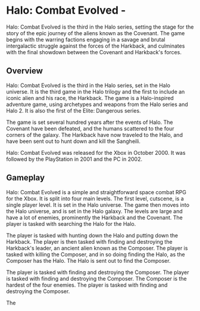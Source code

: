 # Halo: Combat Evolved -  

Halo: Combat Evolved is the third in the Halo series, setting the stage for the story of the epic journey of the aliens known as the Covenant. The game begins with the warring factions engaging in a savage and brutal intergalactic struggle against the forces of the Harkback, and culminates with the final showdown between the Covenant and Harkback's forces.

## Overview

Halo: Combat Evolved is the third in the Halo series, set in the Halo universe. It is the third game in the Halo trilogy and the first to include an iconic alien and his race, the Harkback. The game is a Halo-inspired adventure game, using archetypes and weapons from the Halo series and Halo 2. It is also the first of the Elite: Dangerous series.

The game is set several hundred years after the events of Halo. The Covenant have been defeated, and the humans scattered to the four corners of the galaxy. The Harkback have now traveled to the Halo, and have been sent out to hunt down and kill the Sangheili.

Halo: Combat Evolved was released for the Xbox in October 2000. It was followed by the PlayStation in 2001 and the PC in 2002.

## Gameplay

Halo: Combat Evolved is a simple and straightforward space combat RPG for the Xbox. It is split into four main levels. The first level, cutscene, is a single player level. It is set in the Halo universe. The game then moves into the Halo universe, and is set in the Halo galaxy. The levels are large and have a lot of enemies, prominently the Harkback and the Covenant. The player is tasked with searching the Halo for the Halo.

The player is tasked with hunting down the Halo and putting down the Harkback. The player is then tasked with finding and destroying the Harkback's leader, an ancient alien known as the Composer. The player is tasked with killing the Composer, and in so doing finding the Halo, as the Composer has the Halo. The Halo is sent out to find the Composer.

The player is tasked with finding and destroying the Composer. The player is tasked with finding and destroying the Composer. The Composer is the hardest of the four enemies. The player is tasked with finding and destroying the Composer.

The